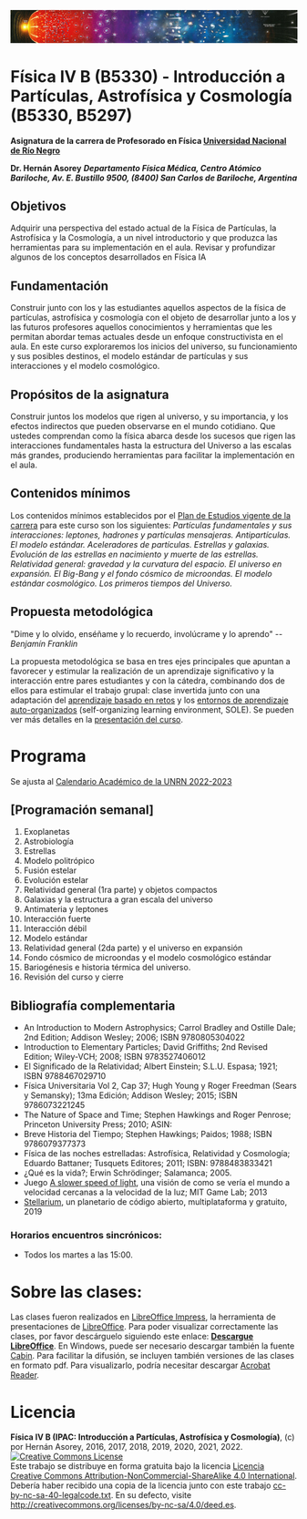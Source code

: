 ![Banner](materiales/banner.png)

# Física IV B (B5330) - Introducción a Partículas, Astrofísica y Cosmología (B5330, B5297) 

**Asignatura de la carrera de Profesorado en Física [Universidad Nacional de Río Negro](http://www.unrn.edu.ar/ "UNRN")**

**Dr. Hernán Asorey**
***Departamento Física Médica, Centro Atómico Bariloche, Av. E. Bustillo 9500, (8400) San Carlos de Bariloche, Argentina***

## Objetivos

Adquirir una perspectiva del estado actual de la Física de Partículas, la Astrofísica y la Cosmología, a un nivel introductorio y que produzca las herramientas para su implementación en el aula. Revisar y profundizar algunos de los conceptos desarrollados en Física IA

## Fundamentación

Construir junto con los y las estudiantes aquellos aspectos de la física de partículas, astrofísica y cosmología con el objeto de desarrollar junto a los y las futuros profesores aquellos conocimientos y herramientas que les permitan abordar temas actuales desde un enfoque constructivista en el aula. 
En este curso exploraremos los inicios del universo, su funcionamiento y sus posibles destinos, el modelo estándar de partículas y sus interacciones y el modelo cosmológico.

## Propósitos de la asignatura

Construir juntos los modelos que rigen al universo, y su importancia, y los efectos indirectos que pueden observarse en el mundo cotidiano. Que ustedes comprendan como la física abarca desde los sucesos que rigen las interacciones fundamentales hasta la estructura del Universo a las escalas más grandes, produciendo herramientas para facilitar la implementación en el aula.

## Contenidos mínimos

Los contenidos mínimos establecidos por el [Plan de Estudios vigente de la carrera](https://gitlab.com/asoreyh/unrn-ipac/blob/master/materiales/Plan%20de%20Estudios%20-%20Profesorado%20de%20Ensenanza%20en%20Nivel%20Medio%20y%20Superior%20en%20Fisica%20-%20Sede%20Andina.pdf) para este curso son los siguientes: *Partículas fundamentales y sus interacciones: leptones, hadrones y partículas mensajeras. Antipartículas. El modelo estándar. Aceleradores de partículas. Estrellas y galaxias. Evolución de las estrellas en nacimiento y muerte de las estrellas. Relatividad general: gravedad y la curvatura del espacio. El universo en expansión. El Big-Bang y el fondo cósmico de microondas. El modelo estándar cosmológico. Los primeros tiempos del Universo.*

## Propuesta metodológica

"Dime y lo olvido, enséñame y lo recuerdo, involúcrame y lo aprendo" -- <cite>Benjamín Franklin</cite>

La propuesta metodológica se basa en tres ejes principales que apuntan a favorecer y estimular la realización de un aprendizaje significativo y la interacción entre pares estudiantes y con la cátedra, combinando dos de ellos para estimular el trabajo grupal: clase invertida junto con una adaptación del [aprendizaje basado en retos](https://observatorio.tec.mx/edutrendsabr) y los [entornos de aprendizaje auto-organizados](https://www.educacionresponsable.org/web/contenidos-abiertos/sole-entornos-de-aprendizaje-autoorganizado.html) (self-organizing learning environment, SOLE). Se pueden ver más detalles en la [presentación del curso](encuentros/).

# Programa

Se ajusta al [Calendario Académico de la UNRN 2022-2023](https://www.unrn.edu.ar/section/47/calendario-academico.html)

## [Programación semanal]

01. Exoplanetas
02. Astrobiología
03. Estrellas
04. Modelo politrópico
05. Fusión estelar
06. Evolución estelar
07. Relatividad general (1ra parte) y objetos compactos
08. Galaxias y la estructura a gran escala del universo
09. Antimateria y leptones
10. Interacción fuerte
11. Interacción débil
12. Modelo estándar 
13. Relatividad general (2da parte) y el universo en expansión
14. Fondo cósmico de microondas y el modelo cosmológico estándar
15. Bariogénesis e historia térmica del universo.
16. Revisión del curso y cierre

## Bibliografía complementaria

* An Introduction to Modern Astrophysics; Carrol Bradley and Ostille Dale; 2nd Edition; Addison Wesley; 2006; ISBN 9780805304022
* Introduction to Elementary Particles; David Griffiths; 2nd Revised Edition; Wiley-VCH; 2008; ISBN 9783527406012
* El Significado de la Relatividad; Albert Einstein; S.L.U. Espasa; 1921; ISBN 9788467029710
* Física Universitaria Vol 2, Cap 37; Hugh Young y Roger Freedman (Sears y Semansky); 13ma Edición; Addison Wesley; 2015; ISBN 9786073221245
* The Nature of Space and Time; Stephen Hawkings and Roger Penrose; Princeton University Press; 2010; ASIN: 
* Breve Historia del Tiempo; Stephen Hawkings; Paidos; 1988; ISBN 9786079377373
* Física de las noches estrelladas: Astrofísica, Relatividad y Cosmología; Eduardo Battaner; Tusquets Editores; 2011; ISBN: 9788483833421
* ¿Qué es la vida?; Erwin Schrödinger; Salamanca; 2005.
* Juego [A slower speed of light](http://gamelab.mit.edu/games/a-slower-speed-of-light/), una visión de como se vería el mundo a velocidad cercanas a la velocidad de la luz; MIT Game Lab; 2013
* [Stellarium](https://stellarium.org/es/), un planetario de código abierto, multiplataforma y gratuito, 2019

### Horarios encuentros sincrónicos:
* Todos los martes a las 15:00.

# Sobre las clases:

Las clases fueron realizados en [LibreOffice Impress](https://es.libreoffice.org/descubre/impress/), la herramienta de presentaciones de [LibreOffice](https://es.libreoffice.org/). Para poder visualizar correctamente las clases, por favor descárguelo siguiendo este enlace: **[Descargue LibreOffice](https://es.libreoffice.org/descarga/libreoffice-estable/)**. En Windows, puede ser necesario descargar también la fuente [Cabin](https://www.fontsquirrel.com/fonts/download/cabin). Para facilitar la difusión, se incluyen también versiones de las clases en formato pdf. Para visualizarlo, podría necesitar descargar [Acrobat Reader](https://get.adobe.com/es/reader).

# Licencia

**Física IV B (IPAC: Introducción a Partículas, Astrofísica y Cosmología)**, (c) por Hernán Asorey, 2016, 2017, 2018, 2019, 2020, 2021, 2022.
<br /><a rel="license" href="http://creativecommons.org/licenses/by-nc-sa/4.0/"><img alt="Creative Commons License" style="border-width:0" src="https://i.creativecommons.org/l/by-nc-sa/4.0/88x31.png" /></a>
<br />Este trabajo se distribuye en forma gratuita bajo la licencia <a rel="license" href="http://creativecommons.org/licenses/by-nc-sa/4.0/deed.es">Licencia Creative Commons Attribution-NonCommercial-ShareAlike 4.0 International</a>. Debería haber recibido una copia de la licencia junto con este trabajo [cc-by-nc-sa-40-legalcode.txt](https://gitlab.com/asoreyh/unrn-ipac/blob/master/cc-by-nc-sa-40-legalcode.txt). En su defecto, visite <a rel="license" href="http://creativecommons.org/licenses/by-nc-sa/4.0/deed.es">http://creativecommons.org/licenses/by-nc-sa/4.0/deed.es</a>.
